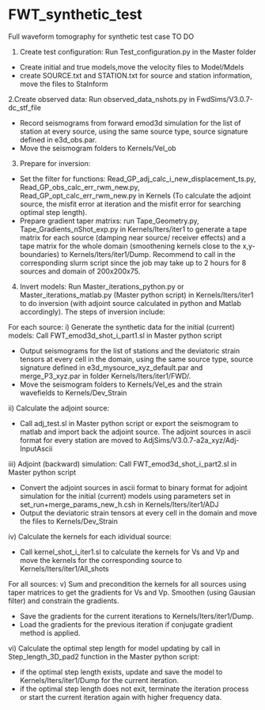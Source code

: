 # FWT_synthetic_test
Full waveform tomography for synthetic test case
TO DO

1. Create test configuration: Run Test_configuration.py in the Master folder
- Create initial and true models,move the velocity files to Model/Mdels
- create SOURCE.txt and STATION.txt for source and station information, move the files to StaInform

2.Create observed data: Run observed_data_nshots.py in FwdSims/V3.0.7-dc_stf_file 
- Record seismograms from forward emod3d simulation for the list of station at every source, using the same source type, source signature defined in e3d_obs.par.
- Move the seismogram folders to Kernels/Vel_ob

3. Prepare for inversion:
- Set the filter for functions: Read_GP_adj_calc_i_new_displacement_ts.py, Read_GP_obs_calc_err_rwm_new.py,  Read_GP_opt_calc_err_rwm_new.py in Kernels (To calculate the adjoint source, the misfit error at iteration and the misfit error for searching optimal step length).
- Prepare gradient taper matrixs: run Tape_Geometry.py,  Tape_Gradients_nShot_exp.py in Kernels/Iters/iter1 to generate a tape matrix for each source (damping near source/ receiver effects) and a tape matrix for the whole domain (smoothening kernels close to the x,y-boundaries) to Kernels/Iters/iter1/Dump. Recommend to call in the corresponding slurm script since the job may take up to 2 hours for 8 sources and domain of 200x200x75.

4. Invert models: Run Master_iterations_python.py or Master_iterations_matlab.py (Master python script) in Kernels/Iters/iter1 to do inversion (with adjoint source calculated in python and Matlab accordingly). The steps of inversion include:

For each source:
i) Generate the synthetic data for the initial (current) models: Call FWT_emod3d_shot_i_part1.sl in Master python script
  - Output seismograms for the list of stations and the deviatoric strain tensors at every cell in the domain, using the same source type, source signature defined in e3d_mysource_xyz_default.par and merge_P3_xyz.par in folder Kernels/Iters/iter1/FWD/.
  - Move the seismogram folders to Kernels/Vel_es and the strain wavefields to Kernels/Dev_Strain

ii) Calculate the adjoint source:
  - Call adj_test.sl in Master python script or export the seismogram to matlab and import back the adjoint source. The adjoint sources in ascii format for every station are moved to AdjSims/V3.0.7-a2a_xyz/Adj-InputAscii
  
iii) Adjoint (backward) simulation: Call FWT_emod3d_shot_i_part2.sl in Master python script
  - Convert the adjoint sources in ascii format to binary format for adjoint simulation for the initial (current) models using parameters set in set_run+merge_params_new_h.csh in Kernels/Iters/iter1/ADJ
  - Output the deviatoric strain tensors at every cell in the domain and move the files to Kernels/Dev_Strain 

iv) Calculate the kernels for each idividual source:
  - Call kernel_shot_i_iter1.sl to calculate the kernels for Vs and Vp and move the kernels for the corresponding source to Kernels/Iters/iter1/All_shots
  
For all sources:
v) Sum and precondition the kernels for all sources using taper matrices to get the gradients for Vs and Vp. Smoothen (using Gausian filter) and constrain the gradients.
  - Save the gradients for the current iterations to Kernels/Iters/iter1/Dump.
  - Load the gradients for the previous iteration if  conjugate gradient method is applied.
  
vi) Calculate the optimal step length for model updating by call in Step_length_3D_pad2 function in the Master python script:
  - if the optimal step length exists, update and save the model to Kernels/Iters/iter1/Dump for the current iteration.
  - if the optimal step length does not exit, terminate the iteration process or start the current iteration again with higher frequency data.
  





